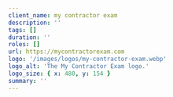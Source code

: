 ```yaml
---
client_name: my contractor exam
description: ''
tags: []
duration: ''
roles: []
url: https://mycontractorexam.com
logo: '/images/logos/my-contractor-exam.webp'
logo_alt: 'The My Contractor Exam logo.'
logo_size: { x: 480, y: 154 }
summary: ''
---
```

